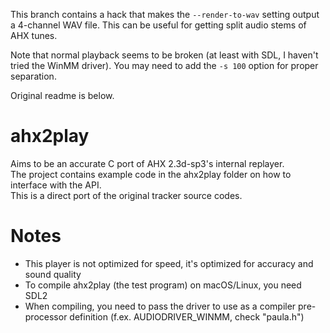 This branch contains a hack that makes the `--render-to-wav` setting output a 4-channel WAV file. This can be useful for getting split audio stems of AHX tunes.

Note that normal playback seems to be broken (at least with SDL, I haven't tried the WinMM driver). You may need to add the `-s 100` option for proper separation.

Original readme is below.

# ahx2play
Aims to be an accurate C port of AHX 2.3d-sp3's internal replayer. \
The project contains example code in the ahx2play folder on how to interface with the API. \
This is a direct port of the original tracker source codes.

# Notes
- This player is not optimized for speed, it's optimized for accuracy and sound quality
- To compile ahx2play (the test program) on macOS/Linux, you need SDL2
- When compiling, you need to pass the driver to use as a compiler pre-processor definition (f.ex. AUDIODRIVER_WINMM, check "paula.h")
